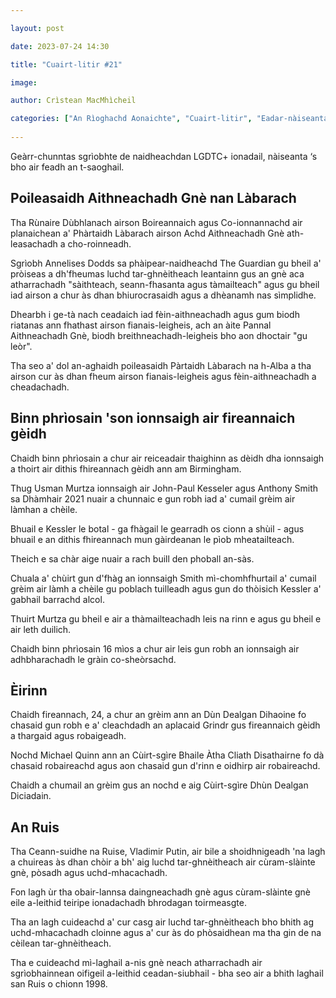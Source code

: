 ```yaml
---

layout: post

date: 2023-07-24 14:30

title: "Cuairt-litir #21"

image:

author: Crìstean MacMhìcheil

categories: ["An Rìoghachd Aonaichte", "Cuairt-litir", "Eadar-nàiseanta", "Èirinn", "Lagh", "Poileataigs"]
  
---
```


Geàrr-chunntas sgrìobhte de naidheachdan LGDTC+ ionadail, nàiseanta ‘s bho air feadh an t-saoghail.

## Poileasaidh Aithneachadh Gnè nan Làbarach

Tha Rùnaire Dùbhlanach airson Boireannaich agus Co-ionnannachd air planaichean a' Phàrtaidh Làbarach airson Achd Aithneachadh Gnè ath-leasachadh a cho-roinneadh.

Sgrìobh Annelises Dodds sa phàipear-naidheachd The Guardian gu bheil a' pròiseas a dh'fheumas luchd tar-ghnèitheach leantainn gus an gnè aca atharrachadh "sàithteach, seann-fhasanta agus tàmailteach" agus gu bheil iad airson a chur às dhan bhiurocrasaidh agus a dhèanamh nas sìmplidhe.

Dhearbh i ge-tà nach ceadaich iad fèin-aithneachadh agus gum biodh riatanas ann fhathast airson fianais-leigheis, ach an àite Pannal Aithneachadh Gnè, biodh breithneachadh-leigheis bho aon dhoctair "gu leòr".

Tha seo a' dol an-aghaidh poileasaidh Pàrtaidh Làbarach na h-Alba a tha airson cur às dhan fheum airson fianais-leigheis agus fèin-aithneachadh a cheadachadh.

## Binn phrìosain 'son ionnsaigh air fireannaich gèidh

Chaidh binn phrìosain a chur air reiceadair thaighinn as dèidh dha ionnsaigh a thoirt air dithis fhireannach gèidh ann am Birmingham.

Thug Usman Murtza ionnsaigh air John-Paul Kesseler agus Anthony Smith sa Dhàmhair 2021 nuair a chunnaic e gun robh iad a' cumail grèim air làmhan a chèile.

Bhuail e Kessler le botal - ga fhàgail le gearradh os cionn a shùil - agus bhuail e an dithis fhireannach mun gàirdeanan le pìob mheatailteach.

Theich e sa chàr aige nuair a rach buill den phoball an-sàs.

Chuala a' chùirt gun d'fhàg an ionnsaigh Smith mì-chomhfhurtail a' cumail grèim air làmh a chèile gu poblach tuilleadh agus gun do thòisich Kessler a' gabhail barrachd alcol.

Thuirt Murtza gu bheil e air a thàmailteachadh leis na rinn e agus gu bheil e air leth duilich.

Chaidh binn phrìosain 16 mìos a chur air leis gun robh an ionnsaigh air adhbharachadh le gràin co-sheòrsachd.

## Èirinn

Chaidh fireannach, 24, a chur an grèim ann an Dùn Dealgan Dihaoine fo chasaid gun robh e a' cleachdadh an aplacaid Grindr gus fireannaich gèidh a thargaid agus robaigeadh.

Nochd Michael Quinn ann an Cùirt-sgìre Bhaile Àtha Cliath Disathairne fo dà chasaid robaireachd agus aon chasaid gun d'rinn e oidhirp air robaireachd.

Chaidh a chumail an grèim gus an nochd e aig Cùirt-sgìre Dhùn Dealgan Diciadain.

## An Ruis

Tha Ceann-suidhe na Ruise, Vladimir Putin, air bile a shoidhnigeadh 'na lagh a chuireas às dhan chòir a bh' aig luchd tar-ghnèitheach air cùram-slàinte gnè, pòsadh agus uchd-mhacachadh.

Fon lagh ùr tha obair-lannsa daingneachadh gnè agus cùram-slàinte gnè eile a-leithid teiripe ionadachadh bhrodagan toirmeasgte.

Tha an lagh cuideachd a' cur casg air luchd tar-ghnèitheach bho bhith ag uchd-mhacachadh cloinne agus a' cur às do phòsaidhean ma tha gin de na cèilean tar-ghnèitheach.

Tha e cuideachd mì-laghail a-nis gnè neach atharrachadh air sgrìobhainnean oifigeil a-leithid ceadan-siubhail - bha seo air a bhith laghail san Ruis o chionn 1998.